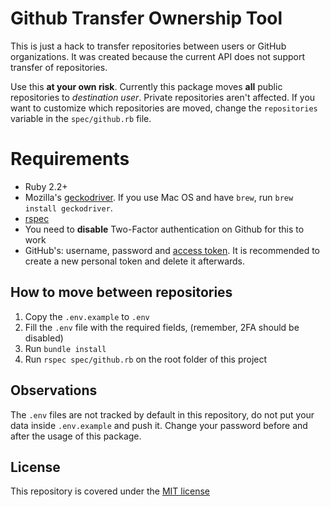 # Github Transfer Ownership Tool

This is just a hack to transfer repositories between users or GitHub organizations. It was created because the current API does not support transfer of repositories.

Use this **at your own risk**. Currently this package moves **all** public repositories to _destination user_. Private repositories aren't affected. If you want to customize which repositories are moved, change the `repositories` variable in the `spec/github.rb` file.

# Requirements

* Ruby 2.2+
* Mozilla's [geckodriver](https://github.com/mozilla/geckodriver/releases). If you use Mac OS and have `brew`, run `brew install geckodriver`.
* [rspec](https://github.com/rspec/rspec)
* You need to **disable** Two-Factor authentication on Github for this to work
* GitHub's: username, password and [access token](https://github.com/settings/tokens). It is recommended to create a new personal token and delete it afterwards.

## How to move between repositories

1. Copy the `.env.example` to `.env`
2. Fill the `.env` file with the required fields, (remember, 2FA should be disabled)
3. Run `bundle install` 
4. Run `rspec spec/github.rb` on the root folder of this project

## Observations

The `.env` files are not tracked by default in this repository, do not put your data inside `.env.example` and push it. Change your password before and after the usage of this package.

## License

This repository is covered under the [MIT license](LICENSE.md)